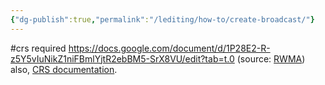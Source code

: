 ```yaml
---
{"dg-publish":true,"permalink":"/lediting/how-to/create-broadcast/"}
---
```


#crs required
https://docs.google.com/document/d/1P28E2-R-z5Y5vIuNikZ1niFBmlYjtR2ebBM5-SrX8VU/edit?tab=t.0 (source: [RWMA](https://discord.com/channels/1083481230839922688/1083506128010358915/1143218829690937408))
also, [CRS documentation](https://github.com/Garrakx/Custom-Regions?tab=readme-ov-file#broadcasts).

